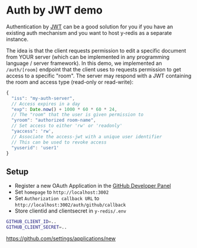 
# Auth by JWT demo

Authentication by [JWT](https://jwt.io) can be a good solution for you if you
have an existing auth mechanism and you want to host y-redis as a separate
instance.

The idea is that the client requests permission to edit a specific document from
YOUR server (which can be implemented in any programming language / server
framework). In this demo, we implemented an `/auth/[room]` endpoint that the
client uses to requests permission to get access to a specific "room". The server may respond
with a JWT containing the room and access type (read-only or read-write):

```js
{
  "iss": "my-auth-server",
  // Access expires in a day
  "exp": Date.now() + 1000 * 60 * 60 * 24, 
  // The "room" that the user is given permission to
  "yroom": "authorized room-name",
  // Set access to either 'rw' or 'readonly'
  "yaccess": 'rw', 
  // Associate the access-jwt with a unique user identifier
  // This can be used to revoke access
  "yuserid": 'user1'
}
```

## Setup

- Register a new OAuth Application in the [GitHub Developer Panel](https://github.com/settings/applications/new)
- Set `homepage` to `http://localhost:3002`
- Set `Authorization callback URL` to `http://localhost:3002/auth/github/callback`
- Store clientid and clientsecret in `y-redis/.env` 
```sh
GITHUB_CLIENT_ID=..
GITHUB_CLIENT_SECRET=..
```
https://github.com/settings/applications/new
